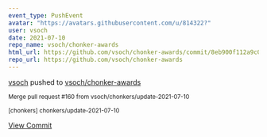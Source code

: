 ```yaml
---
event_type: PushEvent
avatar: "https://avatars.githubusercontent.com/u/814322?"
user: vsoch
date: 2021-07-10
repo_name: vsoch/chonker-awards
html_url: https://github.com/vsoch/chonker-awards/commit/8eb900f112a9c020dd5726a26c45cdebbabac3b7
repo_url: https://github.com/vsoch/chonker-awards
---
```


<a href='https://github.com/vsoch' target='_blank'>vsoch</a> pushed to <a href='https://github.com/vsoch/chonker-awards' target='_blank'>vsoch/chonker-awards</a>

<small>Merge pull request #160 from vsoch/chonkers/update-2021-07-10

[chonkers] chonkers/update-2021-07-10</small>

<a href='https://github.com/vsoch/chonker-awards/commit/8eb900f112a9c020dd5726a26c45cdebbabac3b7' target='_blank'>View Commit</a>